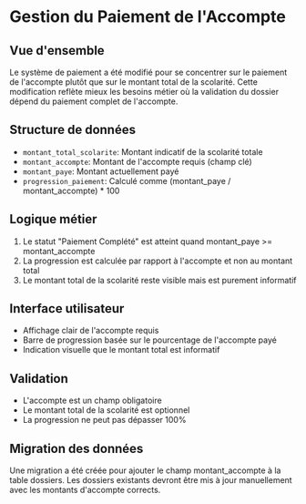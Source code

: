 # Gestion du Paiement de l'Accompte

## Vue d'ensemble
Le système de paiement a été modifié pour se concentrer sur le paiement de l'accompte plutôt que sur le montant total de la scolarité. Cette modification reflète mieux les besoins métier où la validation du dossier dépend du paiement complet de l'accompte.

## Structure de données
- `montant_total_scolarite`: Montant indicatif de la scolarité totale
- `montant_accompte`: Montant de l'accompte requis (champ clé)
- `montant_paye`: Montant actuellement payé
- `progression_paiement`: Calculé comme (montant_paye / montant_accompte) * 100

## Logique métier
1. Le statut "Paiement Complété" est atteint quand montant_paye >= montant_accompte
2. La progression est calculée par rapport à l'accompte et non au montant total
3. Le montant total de la scolarité reste visible mais est purement informatif

## Interface utilisateur
- Affichage clair de l'accompte requis
- Barre de progression basée sur le pourcentage de l'accompte payé
- Indication visuelle que le montant total est informatif

## Validation
- L'accompte est un champ obligatoire
- Le montant total de la scolarité est optionnel
- La progression ne peut pas dépasser 100%

## Migration des données
Une migration a été créée pour ajouter le champ montant_accompte à la table dossiers.
Les dossiers existants devront être mis à jour manuellement avec les montants d'accompte corrects.
